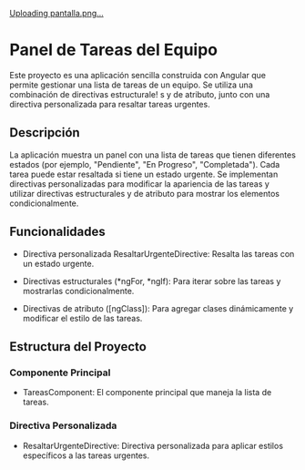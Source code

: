 [Uploading pantalla.png…]()
# Panel de Tareas del Equipo

Este proyecto es una aplicación sencilla construida con Angular que permite gestionar una lista de tareas de un equipo. Se utiliza una combinación de directivas estructurale!
s y de atributo, junto con una directiva personalizada para resaltar tareas urgentes.

## Descripción

La aplicación muestra un panel con una lista de tareas que tienen diferentes estados (por ejemplo, "Pendiente", "En Progreso", "Completada"). Cada tarea puede estar resaltada si tiene un estado urgente. Se implementan directivas personalizadas para modificar la apariencia de las tareas y utilizar directivas estructurales y de atributo para mostrar los elementos condicionalmente.

## Funcionalidades

* Directiva personalizada ResaltarUrgenteDirective: Resalta las tareas con un estado urgente.

* Directivas estructurales (*ngFor, *ngIf): Para iterar sobre las tareas y mostrarlas condicionalmente.

* Directivas de atributo ([ngClass]): Para agregar clases dinámicamente y modificar el estilo de las tareas.

## Estructura del Proyecto
### Componente Principal

* TareasComponent: El componente principal que maneja la lista de tareas.

### Directiva Personalizada
* ResaltarUrgenteDirective: Directiva personalizada para aplicar estilos específicos a las tareas urgentes.

